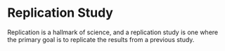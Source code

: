 # Replication Study

Replication is a hallmark of science, and a replication study is one where the primary goal is to replicate the results from a previous study. 

